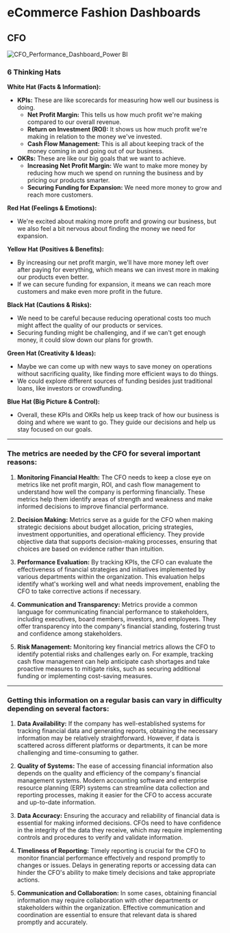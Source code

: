 # eCommerce Fashion Dashboards

## CFO
![CFO_Performance_Dashboard_Power BI](https://github.com/Dillipmeher/E-commerce_Fashion_Project-PowerBI/assets/143451788/d368ab2d-5809-45c8-ab16-e99eff3df69d)



### 6 Thinking Hats

**White Hat (Facts & Information):**
- **KPIs:** These are like scorecards for measuring how well our business is doing.
  - **Net Profit Margin:** This tells us how much profit we're making compared to our overall revenue.
  - **Return on Investment (ROI):** It shows us how much profit we're making in relation to the money we've invested.
  - **Cash Flow Management:** This is all about keeping track of the money coming in and going out of our business.
- **OKRs:** These are like our big goals that we want to achieve.
  - **Increasing Net Profit Margin:** We want to make more money by reducing how much we spend on running the business and by pricing our products smarter.
  - **Securing Funding for Expansion:** We need more money to grow and reach more customers.

**Red Hat (Feelings & Emotions):**
- We're excited about making more profit and growing our business, but we also feel a bit nervous about finding the money we need for expansion.

**Yellow Hat (Positives & Benefits):**
- By increasing our net profit margin, we'll have more money left over after paying for everything, which means we can invest more in making our products even better.
- If we can secure funding for expansion, it means we can reach more customers and make even more profit in the future.

**Black Hat (Cautions & Risks):**
- We need to be careful because reducing operational costs too much might affect the quality of our products or services.
- Securing funding might be challenging, and if we can't get enough money, it could slow down our plans for growth.

**Green Hat (Creativity & Ideas):**
- Maybe we can come up with new ways to save money on operations without sacrificing quality, like finding more efficient ways to do things.
- We could explore different sources of funding besides just traditional loans, like investors or crowdfunding.

**Blue Hat (Big Picture & Control):**
- Overall, these KPIs and OKRs help us keep track of how our business is doing and where we want to go. They guide our decisions and help us stay focused on our goals.

---

### The metrics are needed by the CFO for several important reasons:

1. **Monitoring Financial Health:** The CFO needs to keep a close eye on metrics like net profit margin, ROI, and cash flow management to understand how well the company is performing financially. These metrics help them identify areas of strength and weakness and make informed decisions to improve financial performance.

2. **Decision Making:** Metrics serve as a guide for the CFO when making strategic decisions about budget allocation, pricing strategies, investment opportunities, and operational efficiency. They provide objective data that supports decision-making processes, ensuring that choices are based on evidence rather than intuition.

3. **Performance Evaluation:** By tracking KPIs, the CFO can evaluate the effectiveness of financial strategies and initiatives implemented by various departments within the organization. This evaluation helps identify what's working well and what needs improvement, enabling the CFO to take corrective actions if necessary.

4. **Communication and Transparency:** Metrics provide a common language for communicating financial performance to stakeholders, including executives, board members, investors, and employees. They offer transparency into the company's financial standing, fostering trust and confidence among stakeholders.

5. **Risk Management:** Monitoring key financial metrics allows the CFO to identify potential risks and challenges early on. For example, tracking cash flow management can help anticipate cash shortages and take proactive measures to mitigate risks, such as securing additional funding or implementing cost-saving measures.

---

### Getting this information on a regular basis can vary in difficulty depending on several factors:

1. **Data Availability:** If the company has well-established systems for tracking financial data and generating reports, obtaining the necessary information may be relatively straightforward. However, if data is scattered across different platforms or departments, it can be more challenging and time-consuming to gather.

2. **Quality of Systems:** The ease of accessing financial information also depends on the quality and efficiency of the company's financial management systems. Modern accounting software and enterprise resource planning (ERP) systems can streamline data collection and reporting processes, making it easier for the CFO to access accurate and up-to-date information.

3. **Data Accuracy:** Ensuring the accuracy and reliability of financial data is essential for making informed decisions. CFOs need to have confidence in the integrity of the data they receive, which may require implementing controls and procedures to verify and validate information.

4. **Timeliness of Reporting:** Timely reporting is crucial for the CFO to monitor financial performance effectively and respond promptly to changes or issues. Delays in generating reports or accessing data can hinder the CFO's ability to make timely decisions and take appropriate actions.

5. **Communication and Collaboration:** In some cases, obtaining financial information may require collaboration with other departments or stakeholders within the organization. Effective communication and coordination are essential to ensure that relevant data is shared promptly and accurately.

